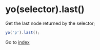 # yo(selector).last() 

Get the last node returned by the selector;

```javascript
yo('p').last();
```

Go to [index](index.md)